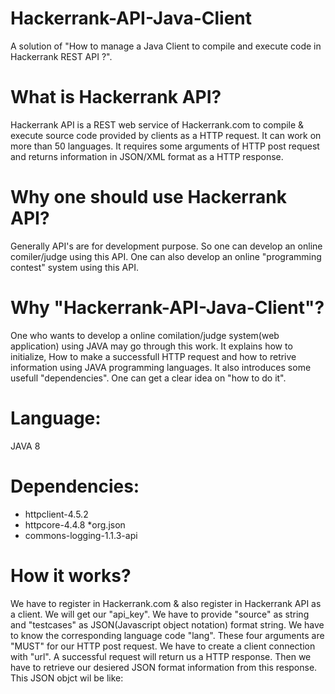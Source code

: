 # Hackerrank-API-Java-Client
A solution of "How to manage a Java Client to compile and execute code in Hackerrank REST API ?".
# What is Hackerrank API?
Hackerrank API is a REST web service of Hackerrank.com to compile & execute source code provided by clients as a HTTP request. It can work on more than 50 languages. It requires some arguments of HTTP post request and returns information in JSON/XML format as a HTTP response.
# Why one should use Hackerrank API?
Generally API's are for development purpose. So one can develop an online comiler/judge using this API. One can also develop an online "programming contest" system using this API.
# Why "Hackerrank-API-Java-Client"?
One who wants to develop a online comilation/judge system(web application) using JAVA may go through this work. It explains how to initialize, How to make a successfull HTTP request and how to retrive information using JAVA programming languages. It also introduces some usefull "dependencies". One can get a clear idea on "how to do it".
# Language:
JAVA 8
# Dependencies:
* httpclient-4.5.2
* httpcore-4.4.8
*org.json
* commons-logging-1.1.3-api
# How it works?
We have to register in Hackerrank.com & also register in Hackerrank API as a client. We will get our "api_key". We have to provide "source" as string and "testcases" as JSON(Javascript object notation) format string. We have to know the corresponding language code "lang". These four arguments are "MUST" for our HTTP post request. We have to create a client connection with "url". A successful request will return us a HTTP response. Then we have to retrieve our desiered JSON format information from this response. This JSON objct wil be like:
